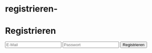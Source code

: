 # registrieren-
<!DOCTYPE html>
<html>
<head>
  <title>Registrierung</title>
  <script src="https://www.gstatic.com/firebasejs/9.0.0/firebase-app-compat.js"></script>
  <script src="https://www.gstatic.com/firebasejs/9.0.0/firebase-auth-compat.js"></script>
</head>
<body>
  <h1>Registrieren</h1>
  <input id="email" placeholder="E-Mail">
  <input id="password" placeholder="Passwort" type="password">
  <button onclick="register()">Registrieren</button>

  <script>
    const firebaseConfig = {
      apiKey: "DEIN_API_KEY",
      authDomain: "DEIN_PROJEKT.firebaseapp.com"
    };
    firebase.initializeApp(firebaseConfig);

    function register() {
      const email = document.getElementById("email").value;
      const password = document.getElementById("password").value;
      firebase.auth().createUserWithEmailAndPassword(email, password)
        .then(user => {
          alert("Erfolgreich registriert!");
        })
        .catch(error => {
          alert("Fehler: " + error.message);
        });
    }
  </script>
</body>
</html>
